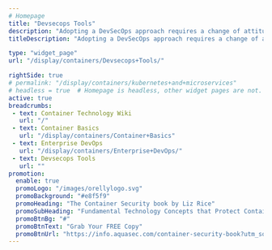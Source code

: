 ```yaml
---
# Homepage
title: "Devsecops Tools"
description: "Adopting a DevSecOps approach requires a change of attitude across the organization, and it applies to processes, people, and the tools that they use. This page gathers resources about DevSecOps tools, both open source and commercial."
titleDescription: "Adopting a DevSecOps approach requires a change of attitude across the organization, and it applies to processes, people, and the tools that they use. This page gathers resources about DevSecOps tools, both open source and commercial." 

type: "widget_page"
url: "/display/containers/Devsecops+Tools/" 

rightSide: true 
# permalink: "/display/containers/kubernetes+and+microservices"
# headless = true  # Homepage is headless, other widget pages are not.
active: true
breadcrumbs:
 - text: Container Technology Wiki
   url: "/"
 - text: Container Basics
   url: "/display/containers/Container+Basics"
 - text: Enterprise DevOps
   url: "/display/containers/Enterprise+DevOps/"
 - text: Devsecops Tools
   url: ""
promotion:
  enable: true
  promoLogo: "/images/orellylogo.svg"
  promoBackground: "#e8f5f9"
  promoHeading: "The Container Security book by Liz Rice"
  promoSubHeading: "Fundamental Technology Concepts that Protect Containerized Applications"
  promoBtnBg: "#"
  promoBtnText: "Grab Your FREE Copy"
  promoBtnUrl: "https://info.aquasec.com/container-security-book?utm_source=wiki"
---
```


